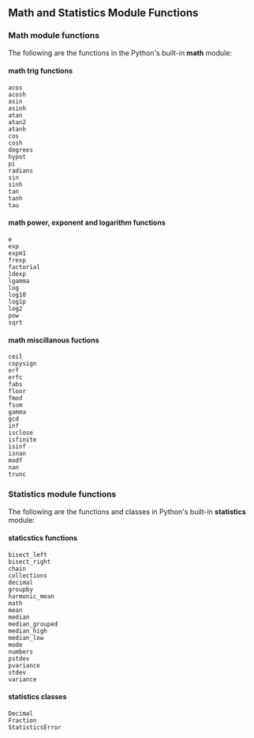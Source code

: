 
## Math and Statistics Module Functions
### Math module functions

The following are the functions in the Python's built-in **math** module:
#### math trig functions

```
acos
acosh
asin
asinh
atan
atan2
atanh
cos
cosh
degrees
hypot
pi
radians
sin
sinh
tan
tanh
tau
```

#### math power, exponent and logarithm functions

```
e
exp
expm1
frexp
factorial
ldexp
lgamma
log
log10
log1p
log2
pow
sqrt
```

#### math miscillanous fuctions

```
ceil
copysign
erf
erfc
fabs
floor
fmod
fsum
gamma
gcd
inf
isclose
isfinite
isinf
isnan
modf
nan
trunc
```
### Statistics module functions

The following are the functions and classes in Python's built-in **statistics** module:
#### staticstics functions

```
bisect_left
bisect_right
chain
collections
decimal
groupby
harmonic_mean
math
mean
median
median_grouped
median_high
median_low
mode
numbers
pstdev
pvariance
stdev
variance
 ```
 
#### statistics classes

```
Decimal
Fraction
StatisticsError
```
 

